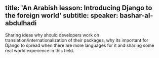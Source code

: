title: 'An Arabish lesson: Introducing Django to the foreign world'
subtitle:
speaker: bashar-al-abdulhadi
---
Sharing ideas why should developers work on translation/internationalization of
their packages, why its important for Django to spread when there are more
languages for it and sharing some real world experience in this field.
